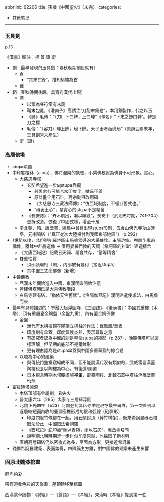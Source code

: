 abbrlink: 62206
title: 孫機《中國聖火》（未完）
categories:
  - 其他笔记
---
### 玉具劍

p.15

《漢書》顏注：摽 首 鐔 衛

- 劍（最早發現的玉具劍：春秋晚期前段就有）
	- 首
		- “其末曰鋒”，推知柄端為首
	- 鐔
- 鞘（春秋晚期後段。具齊的漢代出現）
	- 摽
		- 以票為聲符常有末義
		- 鞘末包尾，《淮南子》高誘注“刀削末銅也”，本用銅製作，代之以玉
		- 《詩》毛傳：“（刀）下曰鞞，上曰琫”《釋名》“下末之飾曰鞞”。鞞是刀之摽
		- 毛傳：“（容刀）琫上飾，珌下飾。天子玉琫而珧珌”（原詩西周末年，玉具劍還未產生）
	- 衛（璏）

### 高層佛塔

- stupa墳墓
- 中印度覆鉢（anda），佛陀涅槃的象徵，小乘佛教認為佛身不可形象。實心。
	- 大慈恩寺塔
		- 玄奘希望進一步向stupa靠攏
			- 慈恩宗有可能也太印度化，姑且不論
			- 原計畫全用石料，高宗勸阻改用磚
			- 《大慈恩寺三藏法師傳》：“仿西域制度，不循此舊式也。”
			- “磚表土心”，是實心的stupa不是精舍
		- 《長安誌》：“卉木鑽出，漸以頹毀”，長安中（武則天時期，701-704）更拆改造。恢復了中國式樣，增至十層
	- 南北朝、隋、唐壁畫、線雕中曾經出現stupa形制，五台山佛光寺後山磚塔，元喇嘛塔（“真正從次大陸投射到我國東部地區”）（p.292）
- 1世紀以後，北印犍陀羅地區由馬鳴倡導的大乘佛教。主張造像。希臘作風的佛像。覆鉢中辟龕造像 -> 借用婆羅門教的天祠（希訶羅的神堂）建造精舍
	- 《大唐西域記》記載日天祠、精舍共存，“量等精舍”
	- 雙重性質
		- 頂部裝輪相（剎），內部放有舍利（接近stupa）
		- 其中置三丈高佛像（新增）
- 中國佛教
	- 西漢末年開始進入中國，東漢明帝開始注意
	- 營建佛塔時已是大乘佛教階段
	- 白馬寺建有塔，“猶依天竺舊狀”。《洛陽伽藍記》漢明帝遣使求法，白馬負而來
- 最早有具體描述的：笮融大起浮圖寺，《三國誌》、《後漢書》：中國式重樓（木塔），頂有重層鎏金銅盤（金盤九重），內有鎏金銅佛像
	- 金盤
		- 漢代有木構樓觀在屋頂立標柱的作法：鐵鳳凰/華表
		- 印度剎有傘蓋。印度氣候炎熱，表示尊敬之意
		- 有研究者認為中國的剎是整個stupa的縮影（p.287），晚期佛塔可以這樣理解，但早期的底部不是覆鉢形
		- 更有理由認為是stupa傘蓋與中國多重華蓋的綜合體
	- 以塔為中心的建築
		- 與傳統門塾堂寢組成不同，但不能說漢代沒有類似的，武威雷臺漢墓陶樓也是以陶樓為中心，有復道/閣道
		- 日本飛鳥時期木塔腰檐施**平坐**，雷臺陶樓、北魏石窟中塔柱浮雕壁畫均無
- 密檐磚塔淵源
	- 木塔頂部有金屬剎，易失火
	- 晉太康六年（285）太康寺三層磚浮圖
	- 北魏正光四年（523）河南登封嵩岳寺塔是現存最早磚塔，第一次看到以逐層縮短而內收的疊澀密檐形成的緩和弧線（砲彈形）
		- 印度四根竹條綁在一起，用石頭封頂（縛竹構架），後來希訶羅磚石塔取法於此，中國取法希訶羅
		- 《西域記》記印度“疊以青磚，塗以石灰”，嵩岳寺塔同
		- 說明南北朝時期進一步肖似印度原型，也採取了新材料
	- 唐朝高層磚塔仍以密檐式為多，平面為方形，更接近希訶羅
- 晚期希訶羅建築，表面繁縟，四隅簇生方錐，對中國佛教建築未產生影響

### 固原北魏漆棺畫

鮮卑色彩

帶有道教色彩的天象圖：墓頂轉移至棺蓋

西漢蒙學讀物：《詩經》—《論語》—《孝經》，東漢時《孝經》提到第一位